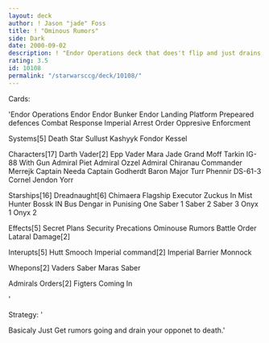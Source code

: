 ```yaml
---
layout: deck
author: ! Jason "jade" Foss
title: ! "Ominous Rumors"
side: Dark
date: 2000-09-02
description: ! "Endor Operations deck that does't flip and just drains in space."
rating: 3.5
id: 10108
permalink: "/starwarsccg/deck/10108/"
---
```

Cards: 

'Endor Operations
Endor
Endor Bunker
Endor Landing Platform
Prepeared defences
Combat Response
Imperial Arrest Order
Oppresive Enforcment


Systems[5]
Death Star
Sullust
Kashyyk
Fondor
Kessel

Characters[17]
Darth Vader[2]
Epp Vader
Mara Jade
Grand Moff Tarkin
IG-88 With Gun
Admiral Piet
Admiral Ozzel
Admiral Chiranau
Commander Merrejk
Captain Needa
Captain Godherdt
Baron
Major Turr Phennir
DS-61-3
Cornel Jendon
Yorr

Starships[16]
Dreadnaught[6]
Chimaera
Flagship Executor
Zuckus In Mist Hunter
Bossk IN Bus
Dengar in Punising One
Saber 1
Saber 2
Saber 3
Onyx 1
Onyx 2

Effects[5]
Secret Plans
Security Precations
Ominouse Rumors
Battle Order
Lataral Damage[2]

Interupts[5]
Hutt Smooch
Imperial command[2]
Imperial Barrier
Monnock

Whepons[2]
Vaders Saber
Maras Saber

Admirals Orders[2]
Figters Coming In

















'

Strategy: '

Basicaly Just Get rumors going and drain your opponet to death.'
